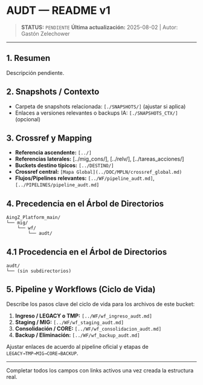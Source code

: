 # AUDT — README v1

> **STATUS:** `PENDIENTE`
> **Última actualización:** 2025-08-02 | Autor: Gastón Zelechower

---

## 1. Resumen
Descripción pendiente.

## 2. Snapshots / Contexto
- Carpeta de snapshots relacionada: `[./SNAPSHOTS/]` (ajustar si aplica)
- Enlaces a versiones relevantes o backups IA: `[./SNAPSHOTS_CTX/]` (opcional)

## 3. Crossref y Mapping
- **Referencia ascendente:** `[../]`
- **Referencias laterales:** [../mig_cons/], [../relv/], [../tareas_acciones/]
- **Buckets destino típicos:** `[../DESTINO/]`
- **Crossref central:** `[Mapa Global](../DOC/MPLN/crossref_global.md)`
- **Flujos/Pipelines relevantes:** `[../WF/pipeline_audt.md]`, `[../PIPELINES/pipeline_audt.md]`

## 4. Precedencia en el Árbol de Directorios
```text
AingZ_Platform_main/
└── mig/
    └── wf/
        └── audt/
```

## 4.1 Procedencia en el Árbol de Directorios
```text
audt/
└── (sin subdirectorios)
```

## 5. Pipeline y Workflows (Ciclo de Vida)
Describe los pasos clave del ciclo de vida para los archivos de este bucket:
1. **Ingreso / LEGACY o TMP:** `[../WF/wf_ingreso_audt.md]`
2. **Staging / MIG:** `[../WF/wf_staging_audt.md]`
3. **Consolidación / CORE:** `[../WF/wf_consolidacion_audt.md]`
4. **Backup / Eliminación:** `[../WF/wf_backup_audt.md]`

Ajustar enlaces de acuerdo al pipeline oficial y etapas de `LEGACY→TMP→MIG→CORE→BACKUP`.

---

Completar todos los campos con links activos una vez creada la estructura real.

